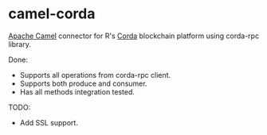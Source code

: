 # camel-corda

[Apache Camel](http://camel.apache.org/) connector for R's [Corda](https://www.corda.net/) blockchain platform using corda-rpc library.  

Done: 
 - Supports all operations from corda-rpc client.
 - Supports both produce and consumer.
 - Has all methods integration tested.

TODO:
 - Add SSL support.
